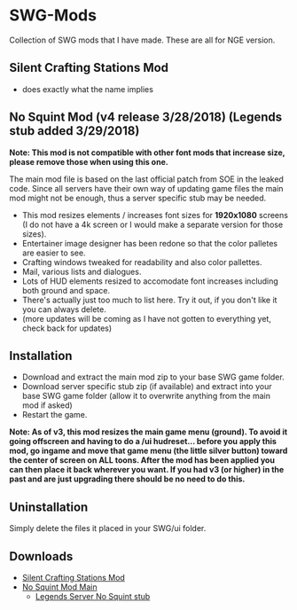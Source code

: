 # SWG-Mods
Collection of SWG mods that I have made. These are all for NGE version.

## Silent Crafting Stations Mod
* does exactly what the name implies

## No Squint Mod (v4 release 3/28/2018) (Legends stub added 3/29/2018)
<b>Note: This mod is not compatible with other font mods that increase size, please remove those when using this one.</b>

The main mod file is based on the last official patch from SOE in the leaked code. Since all servers have their own way of updating game files the main mod might not be enough, thus a server specific stub may be needed.


* This mod resizes elements / increases font sizes for <b>1920x1080</b> screens (I do not have a 4k screen or I would make a separate version for those sizes).
* Entertainer image designer has been redone so that the color palletes are easier to see.
* Crafting windows tweaked for readability and also color pallettes.
* Mail, various lists and dialogues.
* Lots of HUD elements resized to accomodate font increases including both ground and space.
* There's actually just too much to list here. Try it out, if you don't like it you can always delete.
* (more updates will be coming as I have not gotten to everything yet, check back for updates)

## Installation
* Download and extract the main mod zip to your base SWG game folder.
* Download server specific stub zip (if available) and extract into your base SWG game folder (allow it to overwrite anything from the main mod if asked)
* Restart the game.

<b>Note: As of v3, this mod resizes the main game menu (ground). To avoid it going offscreen and having to do a /ui hudreset... before you apply this mod, go ingame and move that game menu (the little silver button) toward the center of screen on ALL toons. After the mod has been applied you can then place it back wherever you want. If you had v3 (or higher) in the past and are just upgrading there should be no need to do this.</b>

## Uninstallation
Simply delete the files it placed in your SWG/ui folder.

## Downloads
* [Silent Crafting Stations Mod](https://github.com/twistedatrocity/SWG-Mods/raw/master/downloads/miagis_silent_crafting_stations.zip)
* [No Squint Mod Main](https://github.com/twistedatrocity/SWG-Mods/raw/master/downloads/miagis_nosquint_mod_v4.zip)
  * [Legends Server No Squint stub](https://github.com/twistedatrocity/SWG-Mods/raw/master/downloads/miagis_nosquint_legends_stubv4.zip)
